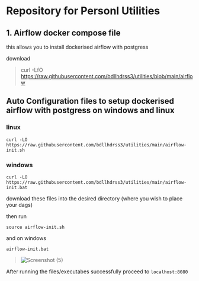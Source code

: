 # Repository for Personl Utilities

## 1. Airflow docker compose file

this allows you to install dockerised airflow with postgress

download
> curl -LfO https://raw.githubusercontent.com/bdllhdrss3/utilities/blob/main/airflow


## Auto Configuration files to setup dockerised airflow with postgress on windows and linux 


### linux
 
``` curl -LO https://raw.githubusercontent.com/bdllhdrss3/utilities/main/airflow-init.sh ```


### windows 

``` curl -LO https://raw.githubusercontent.com/bdllhdrss3/utilities/main/airflow-init.bat ```


download these files into the desired directory (where you wish to place your dags)


then run

``` source airflow-init.sh ```


and on windows


 ``` airflow-init.bat  ```



> ![Screenshot (5)](https://github.com/user-attachments/assets/ed3545a0-7be9-43d4-830e-5ee83a9979b3)








After running the files/executabes successfully  proceed to  ``` localhost:8080 ```
